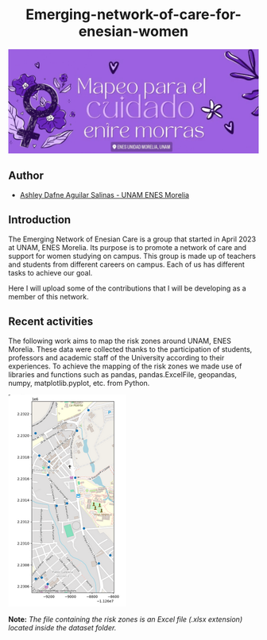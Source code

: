 <h1 align="center">Emerging-network-of-care-for-enesian-women</h1>

![img1](./img/Red_emergente.jpg)

## Author 
- [Ashley Dafne Aguilar Salinas - UNAM ENES Morelia](https://github.com/AshleyDafneAguilar)

## Introduction 
The Emerging Network of Enesian Care is a group that started in April 2023 at UNAM, ENES Morelia. Its purpose is to promote a network of care and support for women studying on campus.
This group is made up of teachers and students from different careers on campus. Each of us has different tasks to achieve our goal. 

Here I will upload some of the contributions that I will be developing as a member of this network. 

## Recent activities
The following work aims to map the risk zones around UNAM, ENES Morelia. These data were collected thanks to the participation of students, professors and academic staff of the University according to their experiences.
To achieve the mapping of the risk zones we made use of libraries and functions such as pandas, pandas.ExcelFile, geopandas, numpy, matplotlib.pyplot, etc. from Python.


![img2](./img/mapping_riskpoints.png)

**Note:**
*The file containing the risk zones is an Excel file (.xlsx extension) located inside the dataset folder.*

